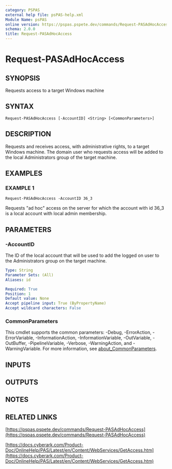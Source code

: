 ```yaml
---
category: PSPAS
external help file: psPAS-help.xml
Module Name: psPAS
online version: https://pspas.pspete.dev/commands/Request-PASAdHocAccess
schema: 2.0.0
title: Request-PASAdHocAccess
---
```


# Request-PASAdHocAccess

## SYNOPSIS
Requests access to a target Windows machine

## SYNTAX

```
Request-PASAdHocAccess [-AccountID] <String> [<CommonParameters>]
```

## DESCRIPTION
Requests and receives access, with administrative rights, to a target Windows machine.
The domain user who requests access will be added to the local Administrators group of the target machine.

## EXAMPLES

### EXAMPLE 1
```
Request-PASAdHocAccess -AccountID 36_3
```

Requests "ad hoc" access on the server for which the account with id 36_3 is a local account with local admin membership.

## PARAMETERS

### -AccountID
The ID of the local account that will be used to add the logged on user to the Administrators group on the target machine.

```yaml
Type: String
Parameter Sets: (All)
Aliases: id

Required: True
Position: 1
Default value: None
Accept pipeline input: True (ByPropertyName)
Accept wildcard characters: False
```

### CommonParameters
This cmdlet supports the common parameters: -Debug, -ErrorAction, -ErrorVariable, -InformationAction, -InformationVariable, -OutVariable, -OutBuffer, -PipelineVariable, -Verbose, -WarningAction, and -WarningVariable. For more information, see [about_CommonParameters](http://go.microsoft.com/fwlink/?LinkID=113216).

## INPUTS

## OUTPUTS

## NOTES

## RELATED LINKS

[https://pspas.pspete.dev/commands/Request-PASAdHocAccess](https://pspas.pspete.dev/commands/Request-PASAdHocAccess)

[https://docs.cyberark.com/Product-Doc/OnlineHelp/PAS/Latest/en/Content/WebServices/GetAccess.htm](https://docs.cyberark.com/Product-Doc/OnlineHelp/PAS/Latest/en/Content/WebServices/GetAccess.htm)
